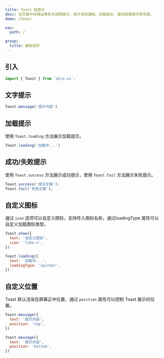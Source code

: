 ```yaml
---
title: Toast 轻提示
desc: 在页面中间弹出黑色半透明提示，用于消息通知、加载提示、操作结果提示等场景。
demo: /toast

nav:
  path: /

group:
  title: 基础组件
---
```


## 引入

```jsx
import { Toast } from 'dice-ui';
```

## 文字提示

```jsx
Toast.message('提示内容')
```

## 加载提示

使用 `Toast.loading` 方法展示加载提示。

```jsx
Toast.loading('加载中...')
```

## 成功/失败提示

使用 `Toast.success` 方法展示成功提示，使用 `Toast.fail` 方法展示失败提示。

```jsx
Toast.success('成功文案');
Toast.fail('失败文案');
```

## 自定义图标

通过 `icon` 选项可以自定义图标，支持传入图标名称，通过loadingType 属性可以自定义加载图标类型。

```jsx
Toast.show({
  text: '自定义图标',
  icon: 'like-o',
})

Toast.loading({
  text: '加载中...',
  loadingType: 'spinner',
})
```

## 自定义位置

Toast 默认渲染在屏幕正中位置，通过 `position` 属性可以控制 Toast 展示的位置。

```jsx
Toast.message({
  text: '提示内容',
  position: 'top',
})

Toast.message({
  text: '提示内容',
  position: 'bottom',
})
```
